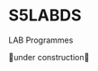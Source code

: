 # S5LABDS
LAB Programmes  
                      
                                        
🚧under construction🚧  
